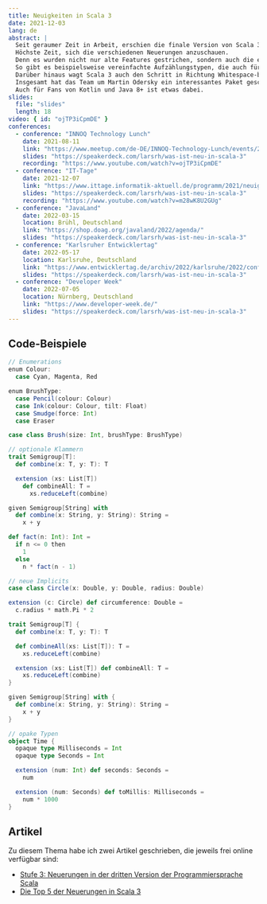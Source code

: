 ```yaml
---
title: Neuigkeiten in Scala 3
date: 2021-12-03
lang: de
abstract: |
  Seit geraumer Zeit in Arbeit, erschien die finale Version von Scala 3.0 im Mai 2021.
  Höchste Zeit, sich die verschiedenen Neuerungen anzuschauen.
  Denn es wurden nicht nur alte Features gestrichen, sondern auch die existierenden aufpoliert und konsistenter gestaltet.
  So gibt es beispielsweise vereinfachte Aufzählungstypen, die auch für Neulinge leichter verständlich sind.
  Darüber hinaus wagt Scala 3 auch den Schritt in Richtung Whitespace-basierter Syntax.
  Insgesamt hat das Team um Martin Odersky ein interessantes Paket geschnürt, so dass Programmieren in Scala noch mehr Spaß macht als früher.
  Auch für Fans von Kotlin und Java 8+ ist etwas dabei.
slides:
  file: "slides"
  length: 18
video: { id: "ojTP3iCpmDE" }
conferences:
  - conference: "INNOQ Technology Lunch"
    date: 2021-08-11
    link: "https://www.meetup.com/de-DE/INNOQ-Technology-Lunch/events/279730962/"
    slides: "https://speakerdeck.com/larsrh/was-ist-neu-in-scala-3"
    recording: "https://www.youtube.com/watch?v=ojTP3iCpmDE"
  - conference: "IT-Tage"
    date: 2021-12-07
    link: "https://www.ittage.informatik-aktuell.de/programm/2021/neuigkeiten-in-scala-3.html"
    slides: "https://speakerdeck.com/larsrh/was-ist-neu-in-scala-3"
    recording: "https://www.youtube.com/watch?v=m28wK8U2GUg"
  - conference: "JavaLand"
    date: 2022-03-15
    location: Brühl, Deutschland
    link: "https://shop.doag.org/javaland/2022/agenda/"
    slides: "https://speakerdeck.com/larsrh/was-ist-neu-in-scala-3"
  - conference: "Karlsruher Entwicklertag"
    date: 2022-05-17
    location: Karlsruhe, Deutschland
    link: "https://www.entwicklertag.de/archiv/2022/karlsruhe/2022/conference_day.html"
    slides: "https://speakerdeck.com/larsrh/was-ist-neu-in-scala-3"
  - conference: "Developer Week"
    date: 2022-07-05
    location: Nürnberg, Deutschland
    link: "https://www.developer-week.de/"
    slides: "https://speakerdeck.com/larsrh/was-ist-neu-in-scala-3"
---
```


## Code-Beispiele

```scala
// Enumerations
enum Colour:
  case Cyan, Magenta, Red

enum BrushType:
  case Pencil(colour: Colour)
  case Ink(colour: Colour, tilt: Float)
  case Smudge(force: Int)
  case Eraser

case class Brush(size: Int, brushType: BrushType)

// optionale Klammern
trait Semigroup[T]:
  def combine(x: T, y: T): T

  extension (xs: List[T])
    def combineAll: T =
      xs.reduceLeft(combine)

given Semigroup[String] with
  def combine(x: String, y: String): String =
    x + y

def fact(n: Int): Int =
  if n <= 0 then
    1
  else
    n * fact(n - 1)

// neue Implicits
case class Circle(x: Double, y: Double, radius: Double)

extension (c: Circle) def circumference: Double =
  c.radius * math.Pi * 2

trait Semigroup[T] {
  def combine(x: T, y: T): T

  def combineAll(xs: List[T]): T =
    xs.reduceLeft(combine)

  extension (xs: List[T]) def combineAll: T =
    xs.reduceLeft(combine)
}

given Semigroup[String] with {
  def combine(x: String, y: String): String =
    x + y
}

// opake Typen
object Time {
  opaque type Milliseconds = Int
  opaque type Seconds = Int

  extension (num: Int) def seconds: Seconds =
    num

  extension (num: Seconds) def toMillis: Milliseconds =
    num * 1000
}
```

## Artikel

Zu diesem Thema habe ich zwei Artikel geschrieben, die jeweils frei online verfügbar sind:

* [Stufe 3: Neuerungen in der dritten Version der Programmiersprache Scala](https://www.innoq.com/de/articles/2021/06/stufe-3/)
* [Die Top 5 der Neuerungen in Scala 3](https://www.innoq.com/de/articles/2021/08/top5-neuerungen-scala/)
